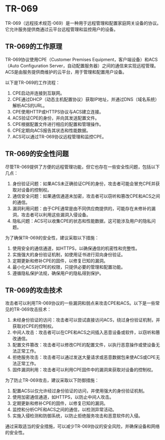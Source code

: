 # TR-069

TR-069（远程技术规范-069）是一种用于远程管理和配置家庭网关设备的协议。它允许服务提供商通过云平台远程管理和监控用户的设备。

## TR-069的工作原理

TR-069协议使用CPE（Customer Premises Equipment，客户端设备）和ACS（Auto Configuration Server，自动配置服务器）之间的通信来实现远程管理。ACS是由服务提供商维护的云平台，用于管理和配置用户设备。

以下是TR-069的工作流程：

1. CPE启动并连接到互联网。
2. CPE通过DHCP（动态主机配置协议）获取IP地址，并通过DNS（域名系统）解析ACS的URL。
3. CPE使用HTTP或HTTPS协议与ACS建立连接。
4. ACS验证CPE的身份，并向其发送配置文件。
5. CPE根据配置文件进行相应的配置和管理操作。
6. CPE定期向ACS报告其状态和性能数据。
7. ACS可以通过TR-069协议远程管理和监控CPE。

## TR-069的安全性问题

尽管TR-069提供了方便的远程管理功能，但它也存在一些安全性问题，包括以下几点：

1. 身份验证问题：如果ACS未正确验证CPE的身份，攻击者可能会冒充CPE并获取对设备的控制权。
2. 通信安全问题：如果通信通道未加密，攻击者可以窃听和篡改CPE和ACS之间的通信。
3. 漏洞利用问题：由于CPE通常是由不同供应商提供的，可能存在未修补的漏洞，攻击者可以利用这些漏洞入侵设备。
4. 隐私问题：ACS可以收集CPE的状态和性能数据，这可能涉及用户的隐私问题。

为了确保TR-069的安全性，建议采取以下措施：

1. 使用安全的通信通道，如HTTPS，以确保通信的机密性和完整性。
2. 实施强大的身份验证机制，如使用证书进行双向身份验证。
3. 定期更新和修补CPE的固件，以修复已知的漏洞。
4. 最小化ACS对CPE的权限，只提供必要的管理和配置功能。
5. 遵循隐私保护法规，确保用户的隐私得到保护。

## TR-069的攻击技术

攻击者可以利用TR-069协议的一些漏洞和弱点来攻击CPE和ACS。以下是一些常见的TR-069攻击技术：

1. 未经身份验证的访问：攻击者可以尝试直接访问ACS，绕过身份验证机制，并获取对CPE的控制权。
2. 中间人攻击：攻击者可以在CPE和ACS之间插入恶意设备或软件，以窃听和篡改通信。
3. 配置文件篡改：攻击者可以修改CPE的配置文件，以执行恶意操作或使设备无法正常工作。
4. 拒绝服务攻击：攻击者可以通过发送大量请求或恶意数据包来使ACS或CPE无法正常工作。
5. 固件漏洞利用：攻击者可以利用CPE固件中的漏洞来获取对设备的控制权。

为了防止TR-069攻击，建议采取以下防御措施：

1. 配置ACS以仅允许经过身份验证的访问，并使用强大的身份验证机制。
2. 使用加密通信通道，如HTTPS，以防止中间人攻击。
3. 定期更新和修补CPE的固件，以修复已知的漏洞。
4. 监控和分析CPE和ACS之间的通信，以检测异常活动。
5. 实施入侵检测和防御系统，以防止拒绝服务攻击和恶意软件的入侵。

通过采取适当的安全措施，可以减少TR-069协议的安全风险，并确保设备和网络的安全性。
